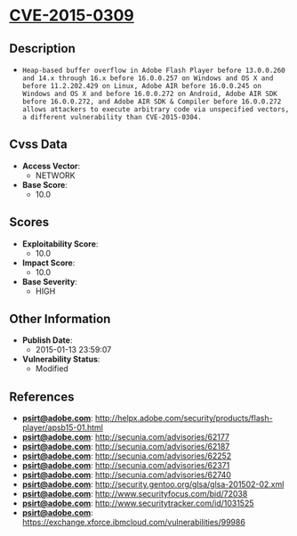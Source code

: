
# [CVE-2015-0309](https://cve.mitre.org/cgi-bin/cvename.cgi?name=CVE-2015-0309)

## Description

- `Heap-based buffer overflow in Adobe Flash Player before 13.0.0.260 and 14.x through 16.x before 16.0.0.257 on Windows and OS X and before 11.2.202.429 on Linux, Adobe AIR before 16.0.0.245 on Windows and OS X and before 16.0.0.272 on Android, Adobe AIR SDK before 16.0.0.272, and Adobe AIR SDK & Compiler before 16.0.0.272 allows attackers to execute arbitrary code via unspecified vectors, a different vulnerability than CVE-2015-0304.`

## Cvss Data

- **Access Vector**:
  - NETWORK
- **Base Score**:
  - 10.0

## Scores

- **Exploitability Score**:
  - 10.0
- **Impact Score**:
  - 10.0
- **Base Severity**:
  - HIGH

## Other Information

- **Publish Date**:
  - 2015-01-13 23:59:07
- **Vulnerability Status**:
  - Modified

## References

- **psirt@adobe.com**: http://helpx.adobe.com/security/products/flash-player/apsb15-01.html
- **psirt@adobe.com**: http://secunia.com/advisories/62177
- **psirt@adobe.com**: http://secunia.com/advisories/62187
- **psirt@adobe.com**: http://secunia.com/advisories/62252
- **psirt@adobe.com**: http://secunia.com/advisories/62371
- **psirt@adobe.com**: http://secunia.com/advisories/62740
- **psirt@adobe.com**: http://security.gentoo.org/glsa/glsa-201502-02.xml
- **psirt@adobe.com**: http://www.securityfocus.com/bid/72038
- **psirt@adobe.com**: http://www.securitytracker.com/id/1031525
- **psirt@adobe.com**: https://exchange.xforce.ibmcloud.com/vulnerabilities/99986
